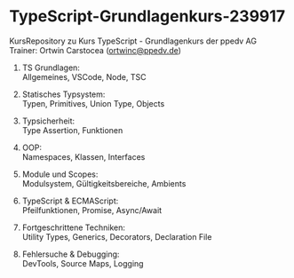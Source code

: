 # TypeScript-Grundlagenkurs-239917
KursRepository zu Kurs TypeScript - Grundlagenkurs der ppedv AG  
Trainer: Ortwin Carstocea (ortwinc@ppedv.de)

1. TS Grundlagen:  
Allgemeines, VSCode, Node, TSC 
1. Statisches Typsystem:  
Typen, Primitives, Union Type, Objects 
1. Typsicherheit:  
Type Assertion, Funktionen 
1. OOP:  
Namespaces, Klassen, Interfaces

1. Module und Scopes:  
Modulsystem, Gültigkeitsbereiche, Ambients 
1. TypeScript & ECMAScript:  
Pfeilfunktionen, Promise, Async/Await 
1. Fortgeschrittene Techniken:  
Utility Types, Generics, Decorators, Declaration File 
1. Fehlersuche & Debugging:  
DevTools, Source Maps, Logging

